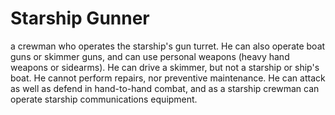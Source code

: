 # Starship Gunner
a crewman who operates the starship's gun turret. He can also
operate boat guns or skimmer guns, and can use personal
weapons (heavy hand weapons or sidearms). He can drive a
skimmer, but not a starship or ship's boat. He cannot perform
repairs, nor preventive maintenance. He can attack as well as
defend in hand-to-hand combat, and as a starship crewman can
operate starship communications equipment.
